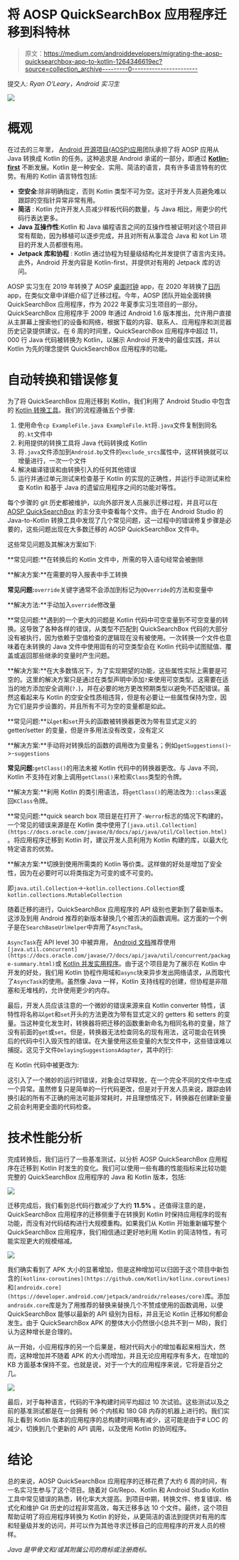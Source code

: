 # 将 AOSP QuickSearchBox 应用程序迁移到科特林

> 原文：<https://medium.com/androiddevelopers/migrating-the-aosp-quicksearchbox-app-to-kotlin-1264346619ec?source=collection_archive---------0----------------------->

提交人: *Ryan O'Leary，Android 实习生*

![](img/71657467aedf1a3f99689d6e57756270.png)

# 概观

在过去的三年里， [Android 开源项目(AOSP)应用](https://android.googlesource.com/platform/packages/apps/)团队承担了将 AOSP 应用从 Java 转换成 Kotlin 的任务。这种追求是 Android 承诺的一部分，即通过 [**Kotlin-first**](https://developer.android.com/kotlin/first) 不断发展。Kotlin 是一种安全、实用、简洁的语言，具有许多语言特有的优势。有用的 Kotlin 语言特性包括:

*   **空安全**:除非明确指定，否则 Kotlin 类型不可为空。这对于开发人员避免难以跟踪的空指针异常非常有用。
*   **简洁** : Kotlin 允许开发人员减少样板代码的数量，与 Java 相比，用更少的代码行表达更多。
*   **Java 互操作性**:Kotlin 和 Java 编程语言之间的互操作性被证明对这个项目非常有帮助，因为移植可以逐步完成，并且对所有从事混合 Java 和 kot Lin 项目的开发人员都很有用。
*   **Jetpack 库和协程** : Kotlin 通过协程为轻量级结构化并发提供了语言内支持。此外，Android 开发内容是 Kotlin-first，并提供对有用的 Jetpack 库的访问。

AOSP 实习生在 2019 年转换了 AOSP [桌面时钟](/androiddevelopers/re-writing-the-aosp-deskclock-app-in-kotlin-76c836370cb) app，在 2020 年转换了[日历](/androiddevelopers/re-writing-the-aosp-calendar-app-in-kotlin-48ceb0e3a65c) app，在类似文章中详细介绍了迁移过程。今年，AOSP 团队开始全面转换 QuickSearchBox 应用程序，作为 2022 年夏季实习生项目的一部分。QuickSearchBox 应用程序于 2009 年通过 Android 1.6 版本推出，允许用户直接从主屏幕上搜索他们的设备和网络，根据下载的内容、联系人、应用程序和浏览器历史记录提供建议。在 6 周的时间里，QuickSearchBox 应用程序中超过 11，000 行 Java 代码被转换为 Kotlin，以展示 Android 开发中的最佳实践，并以 Kotlin 为先的理念提供 QuickSearchBox 应用程序的功能。

# 自动转换和错误修复

为了将 QuickSearchBox 应用迁移到 Kotlin，我们利用了 Android Studio 中包含的 [Kotlin 转换工具](https://developer.android.com/kotlin/add-kotlin#convert)。我们的流程遵循五个步骤:

1.  使用命令`cp ExampleFile.java ExampleFile.kt`将`.java`文件复制到同名的`.kt`文件中
2.  利用提供的转换工具将 Java 代码转换成 Kotlin
3.  将`.java`文件添加到`Android.bp`文件的`exclude_srcs`属性中，这样转换就可以增量进行，一次一个文件
4.  解决编译错误和由转换引入的任何其他错误
5.  运行并通过单元测试来检查基于 Kotlin 的实现的正确性，并运行手动测试来检查 Kotlin 和基于 Java 的遗留应用程序之间的功能对等性。

每个步骤的 git 历史都被维护，以向外部开发人员展示迁移过程，并且可以在 [AOSP QuickSearchBox](https://cs.android.com/android/_/android/platform/packages/apps/QuickSearchBox/+/master:src/com/android/quicksearchbox/) 的主分支中查看每个文件。由于在 Android Studio 的 Java-to-Kotlin 转换工具中发现了几个常见问题，这一过程中的错误修复步骤是必要的，这些问题出现在大多数迁移的 AOSP QuickSearchBox 文件中。

这些常见问题及其解决方案如下:

**常见问题:**在转换后的 Kotlin 文件中，所需的导入语句经常会被删除

**解决方案:**在需要的导入报表中手工转换

**常见问题:**`override`关键字通常不会添加到标记为`@Override`的方法和变量中

**解决方法:**手动加入`override`修改量

**常见问题:**遇到的一个更大的问题是 Kotlin 代码中可空变量到不可空变量的转换。这导致了各种各样的错误，从类型不匹配到 QuickSearchBox 代码的大部分没有被执行，因为依赖于空值检查的逻辑现在没有被使用。一次转换一个文件也意味着在未转换的 Java 文件中使用固有的可空类型会在 Kotlin 代码中试图赋值、覆盖或返回那些继承的变量时产生问题。

**解决方案:**在大多数情况下，为了实现期望的功能，这些属性实际上需要是可空的。这里的解决方案只是通过在类型声明中添加`?`来使用可空类型。这需要在适当的地方添加安全调用(`?.`)，并在必要的地方更改预期类型以避免不匹配错误。虽然这看起来与 Kotlin 的空安全性质相违背，但是有必要让一些属性保持为空，因为它们是异步设置的，并且所有不可为空的变量都是如此。

**常见问题:**以`get`和`set`开头的函数被转换器更改为带有显式定义的 getter/setter 的变量，但是许多用法没有改变，没有定义

**解决方案:**手动将对转换后的函数的调用改为变量名；例如`getSuggestions()`->-`suggestions`

**常见问题:**`getClass()`的用法未被 Kotlin 代码中的转换器更改。与 Java 不同，Kotlin 不支持在对象上调用`getClass()`来检索`Class`类型的令牌。

**解决方案:**利用 Kotlin 的类引用语法，将`getClass()`的用法改为`::class`来返回`KClass`令牌。

**常见问题:**quick search box 项目是在打开了`-Werror`标志的情况下构建的，一个常见的错误来源是在 Kotlin 类中使用了`[java.util.Collection](https://docs.oracle.com/javase/8/docs/api/java/util/Collection.html)`。将应用程序迁移到 Kotlin 时，建议开发人员利用为 Kotlin 构建的库，以最大化特定语言的优势。

**解决方案:**切换到使用所需类的 Kotlin 等价类。这样做的好处是增加了安全性，因为在必要时可以将类指定为可变的或不可变的。

即`java.util.Collection`->-`kotlin.collections.Collection`或`kotlin.collections.MutableCollection`

随着迁移的进行，QuickSearchBox 应用程序的 API 级别也更新到了最新版本。这涉及到用 Android 推荐的新版本替换几个被否决的函数调用。这方面的一个例子是在`SearchBaseUrlHelper`中弃用了`AsyncTask`。

`AsyncTask`在 API level 30 中被弃用， [Android 文档](https://developer.android.com/reference/android/os/AsyncTask)推荐使用`[java.util.concurrent](https://docs.oracle.com/javase/7/docs/api/java/util/concurrent/package-summary.html)`或 [Kotlin 并发实用程序](https://developer.android.com/topic/libraries/architecture/coroutines)。由于这个项目是为了展示在 Kotlin 中开发的好处，我们用 Kotlin 协程作用域和`async`块来异步发出网络请求，从而取代了`AsyncTask`的使用。虽然像 Java 一样，Kotlin 支持线程的创建，但协程是非阻塞和无堆栈的，允许使用更少的内存。

最后，开发人员应该注意的一个微妙的错误来源来自 Kotlin converter 特性，该特性将名称以`get`和`set`开头的方法更改为带有显式定义的 getters 和 setters 的变量。当这种变化发生时，转换器将把迁移的函数重新命名为相同名称的变量，除了没有前面的`get`或`set`。但是，转换器无法检查同名的现有用法，这可能会在转换后的代码中引入毁灭性的错误。在大量使用这些变量的大型文件中，这些错误难以捕捉。这见于文件`DelayingSuggestionsAdapter`，其中的行:

在 Kotlin 代码中被更改为:

这引入了一个微妙的运行时错误，对象会过早释放，在一个完全不同的文件中生成一个异常。虽然修复只是简单的一行代码更改，但是对于开发人员来说，跟踪由转换引起的所有不正确的用法可能非常耗时，并且理想情况下，转换器在创建新变量之前会利用更全面的代码检查。

# 技术性能分析

完成转换后，我们运行了一些基准测试，以分析 AOSP QuickSearchBox 应用程序在迁移到 Kotlin 时发生的变化。我们可以使用一些有趣的性能指标来比较功能完整的 QuickSearchBox 应用程序的 Java 和 Kotlin 版本，包括:

![](img/25796c3f6601aef83a580c4348ac55cd.png)

迁移完成后，我们看到总代码行数减少了大约 **11.5%** 。还值得注意的是，QuickSearchBox 应用程序的迁移侧重于在转换到 Kotlin 时保持应用程序的现有功能，而没有对代码结构进行大规模重构。如果我们从 Kotlin 开始重新编写整个 QuickSearchBox 应用程序，我们相信通过更好地利用 Kotlin 的简洁特性，有可能实现更大的规模缩减。

![](img/87915b5e4e379634928c3c2a5060805b.png)

我们确实看到了 APK 大小的显著增加，但是这种增加可以归因于这个项目中新包含的`[kotlinx-coroutines](https://github.com/Kotlin/kotlinx.coroutines)`和`[androidx.core](https://developer.android.com/jetpack/androidx/releases/core)`库。添加`androidx.core`库是为了用推荐的替换来替换几个不赞成使用的函数调用，以便 QuickSearchBox 能够以最新的 API 级别为目标，并且无论 Kotlin 迁移如何都会发生。由于 QuickSearchBox APK 的整体大小仍然很小(总共不到一 MB)，我们认为这种增长是合理的。

从一开始，小应用程序的另一个后果是，相对代码大小的增加看起来相当大，然而，这种增加并不随着 APK 的大小而增加，并且无论应用程序有多大，在增加的 KB 方面基本保持不变。也就是说，对于一个大的应用程序来说，它将是百分之几。

![](img/3a840acf0baf09f1c4cba3cdcc0b2b68.png)

最后，对于每种语言，代码的干净构建时间平均超过 10 次试验。这些测试以及之前的基准测试都是在一台拥有 96 个内核和 180 GB 内存的机器上进行的。我们实际上看到 Kotlin 版本的应用程序的总构建时间略有减少，这可能是由于# LOC 的减少，切换到几个更新的 API 调用，以及使用 Kotlin 的协同程序。

# 结论

总的来说，AOSP QuickSearchBox 应用程序的迁移花费了大约 6 周的时间，有一名实习生参与了这个项目。随着对 Git/Repo、Kotlin 和 Android Studio Kotlin 工具中常见错误的熟悉，转化率大大提高。到项目中期，转换文件、修复错误、格式化和维护 Git 历史的过程非常高效，每天迁移多达 10 个文件。最终，这个项目帮助证明了将应用程序转换为 Kotlin 的好处，从更简洁的语法到提供对有用的库和轻量级并发的访问，并可以作为其他寻求迁移自己的应用程序的开发人员的榜样。

*Java 是甲骨文和/或其附属公司的商标或注册商标。*